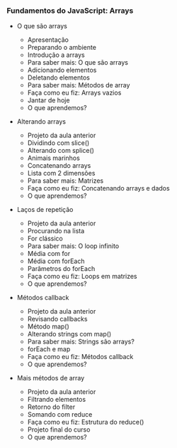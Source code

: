 ### Fundamentos do JavaScript: Arrays

- O que são arrays
  - Apresentação
  - Preparando o ambiente
  - Introdução a arrays
  - Para saber mais: O que são arrays
  - Adicionando elementos
  - Deletando elementos
  - Para saber mais: Métodos de array
  - Faça como eu fiz: Arrays vazios
  - Jantar de hoje
  - O que aprendemos?

- Alterando arrays
  - Projeto da aula anterior
  - Dividindo com slice()
  - Alterando com splice()
  - Animais marinhos
  - Concatenando arrays
  - Lista com 2 dimensões
  - Para saber mais: Matrizes
  - Faça como eu fiz: Concatenando arrays e dados
  - O que aprendemos?

- Laços de repetição
  - Projeto da aula anterior
  - Procurando na lista
  - For clássico
  - Para saber mais: O loop infinito
  - Média com for
  - Média com forEach
  - Parâmetros do forEach
  - Faça como eu fiz: Loops em matrizes
  - O que aprendemos?

- Métodos callback
  - Projeto da aula anterior
  - Revisando callbacks
  - Método map()
  - Alterando strings com map()
  - Para saber mais: Strings são arrays?
  - forEach e map
  - Faça como eu fiz: Métodos callback
  - O que aprendemos?

- Mais métodos de array
  - Projeto da aula anterior
  - Filtrando elementos
  - Retorno do filter
  - Somando com reduce
  - Faça como eu fiz: Estrutura do reduce()
  - Projeto final do curso
  - O que aprendemos?
